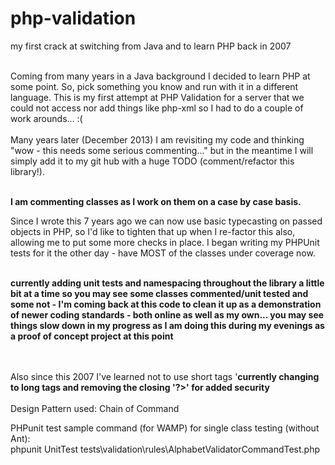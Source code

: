 php-validation
==============

my first crack at switching from Java and to learn PHP back in 2007<br><br>

Coming from many years in a Java background I decided to learn PHP at some point. So, pick something you know
 and run with it in a different language. This is my first attempt at PHP Validation for a server that we could 
 not access nor add things like php-xml so I had to do a couple of work arounds... :(
<br><br>
Many years later (December 2013) I am revisiting my code and thinking "wow - this needs some serious commenting..." 
but in the meantime I will simply add it to my git hub with a huge TODO (comment/refactor this library!).

<br><strong>I am commenting classes as I work on them on a case by case basis.</strong>

Since I wrote this 7 years ago we can now use basic typecasting on passed objects in PHP, so I'd like to tighten 
that up when I re-factor this also, allowing me to put some more checks in place.  I began writing my PHPUnit tests 
for it the other day - have MOST of the classes under coverage now.

<br><strong>currently adding unit tests and namespacing throughout the library a little bit at a time so you may see 
some classes commented/unit tested and some not - I'm coming back at this code to clean it up as a demonstration 
of newer coding standards - both online as well as my own... you may see things slow down in my progress as I 
am doing this during my evenings as a proof of concept project at this point</strong>

<br><br>
Also since this 2007 I've learned not to use short tags '<?' and to use a complete tag '<?php' so that will be 
cleaned up at some point also.
<br><strong>currently changing to long tags and removing the closing '?>' for added security</strong>
<br><br>
Design Pattern used: Chain of Command

PHPunit test sample command (for WAMP) for single class testing (without Ant): <br>
phpunit UnitTest tests\validation\rules\AlphabetValidatorCommandTest.php
